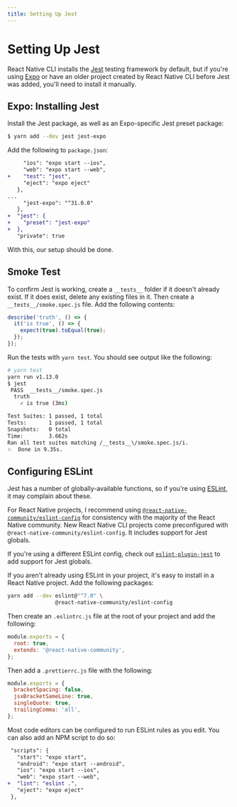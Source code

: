 ```yaml
---
title: Setting Up Jest
---
```


# Setting Up Jest

React Native CLI installs the [Jest][jest] testing framework by default, but if you're using [Expo][expo] or have an older project created by React Native CLI before Jest was added, you'll need to install it manually.

## Expo: Installing Jest

Install the Jest package, as well as an Expo-specific Jest preset package:

```bash
$ yarn add --dev jest jest-expo
```

Add the following to `package.json`:

```diff
     "ios": "expo start --ios",
     "web": "expo start --web",
+    "test": "jest",
     "eject": "expo eject"
   },
...
     "jest-expo": "^31.0.0"
   },
+  "jest": {
+    "preset": "jest-expo"
+  },
   "private": true
```

With this, our setup should be done.

## Smoke Test

To confirm Jest is working, create a `__tests__` folder if it doesn't already exist. If it does exist, delete any existing files in it. Then create a `__tests__/smoke.spec.js` file. Add the following contents:

```javascript
describe('truth', () => {
  it('is true', () => {
    expect(true).toEqual(true);
  });
});
```

Run the tests with `yarn test`. You should see output like the following:

```bash
# yarn test
yarn run v1.13.0
$ jest
 PASS  __tests__/smoke.spec.js
  truth
    ✓ is true (3ms)

Test Suites: 1 passed, 1 total
Tests:       1 passed, 1 total
Snapshots:   0 total
Time:        3.662s
Ran all test suites matching /__tests__\/smoke.spec.js/i.
✨  Done in 9.35s.
```

## Configuring ESLint

Jest has a number of globally-available functions, so if you're using [ESLint][eslint], it may complain about these.

For React Native projects, I recommend using [`@react-native-community/eslint-config`](https://www.npmjs.com/package/@react-native-community/eslint-config) for consistency with the majority of the React Native community. New React Native CLI projects come preconfigured with `@react-native-community/eslint-config`. It includes support for Jest globals.

If you're using a different ESLint config, check out [`eslint-plugin-jest`](https://github.com/jest-community/eslint-plugin-jest) to add support for Jest globals.

If you aren't already using ESLint in your project, it's easy to install in a React Native project. Add the following packages:

```sh
yarn add --dev eslint@"^7.0" \
               @react-native-community/eslint-config
```

Then create an `.eslintrc.js` file at the root of your project and add the following:

```js
module.exports = {
  root: true,
  extends: '@react-native-community',
};
```

Then add a `.prettierrc.js` file with the following:

```js
module.exports = {
  bracketSpacing: false,
  jsxBracketSameLine: true,
  singleQuote: true,
  trailingComma: 'all',
};
```

Most code editors can be configured to run ESLint rules as you edit. You can also add an NPM script to do so:

```diff
 "scripts": {
   "start": "expo start",
   "android": "expo start --android",
   "ios": "expo start --ios",
   "web": "expo start --web",
+  "lint": "eslint .",
   "eject": "expo eject"
 },
```

[eslint]: https://eslint.org/
[expo]: https://expo.io/
[jest]: https://jestjs.io/
